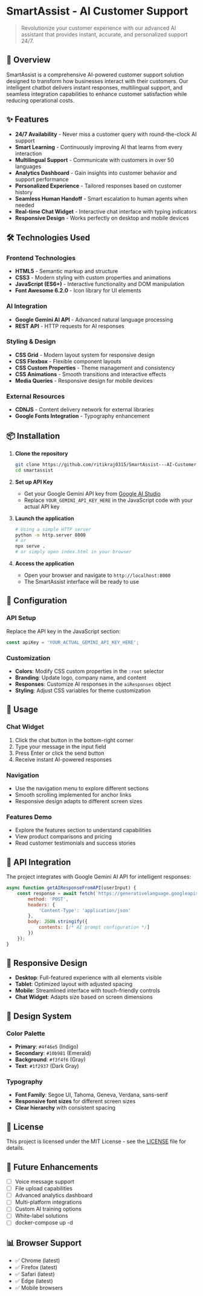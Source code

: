 # SmartAssist - AI Customer Support
> Revolutionize your customer experience with our advanced AI assistant that provides instant, accurate, and personalized support 24/7.

## 🚀 Overview

SmartAssist is a comprehensive AI-powered customer support solution designed to transform how businesses interact with their customers. Our intelligent chatbot delivers instant responses, multilingual support, and seamless integration capabilities to enhance customer satisfaction while reducing operational costs.

## ✨ Features

- **24/7 Availability** - Never miss a customer query with round-the-clock AI support
- **Smart Learning** - Continuously improving AI that learns from every interaction
- **Multilingual Support** - Communicate with customers in over 50 languages
- **Analytics Dashboard** - Gain insights into customer behavior and support performance
- **Personalized Experience** - Tailored responses based on customer history
- **Seamless Human Handoff** - Smart escalation to human agents when needed
- **Real-time Chat Widget** - Interactive chat interface with typing indicators
- **Responsive Design** - Works perfectly on desktop and mobile devices

## 🛠️ Technologies Used

### Frontend Technologies
- **HTML5** - Semantic markup and structure
- **CSS3** - Modern styling with custom properties and animations
- **JavaScript (ES6+)** - Interactive functionality and DOM manipulation
- **Font Awesome 6.2.0** - Icon library for UI elements

### AI Integration
- **Google Gemini AI API** - Advanced natural language processing
- **REST API** - HTTP requests for AI responses

### Styling & Design
- **CSS Grid** - Modern layout system for responsive design
- **CSS Flexbox** - Flexible component layouts
- **CSS Custom Properties** - Theme management and consistency
- **CSS Animations** - Smooth transitions and interactive effects
- **Media Queries** - Responsive design for mobile devices

### External Resources
- **CDNJS** - Content delivery network for external libraries
- **Google Fonts Integration** - Typography enhancement

## 📦 Installation

1. **Clone the repository**
   ```bash
   git clone https://github.com/ritikraj0315/SmartAssist---AI-Customer-Support.git
   cd smartassist
   ```

2. **Set up API Key**
   - Get your Google Gemini API key from [Google AI Studio](https://makersuite.google.com/)
   - Replace `YOUR_GEMINI_API_KEY_HERE` in the JavaScript code with your actual API key

3. **Launch the application**
   ```bash
   # Using a simple HTTP server
   python -m http.server 8000
   # or
   npx serve .
   # or simply open index.html in your browser
   ```

4. **Access the application**
   - Open your browser and navigate to `http://localhost:8000`
   - The SmartAssist interface will be ready to use

## 🔧 Configuration

### API Setup
Replace the API key in the JavaScript section:
```javascript
const apiKey = 'YOUR_ACTUAL_GEMINI_API_KEY_HERE';
```

### Customization
- **Colors**: Modify CSS custom properties in the `:root` selector
- **Branding**: Update logo, company name, and content
- **Responses**: Customize AI responses in the `aiResponses` object
- **Styling**: Adjust CSS variables for theme customization

## 🎯 Usage

### Chat Widget
1. Click the chat button in the bottom-right corner
2. Type your message in the input field
3. Press Enter or click the send button
4. Receive instant AI-powered responses

### Navigation
- Use the navigation menu to explore different sections
- Smooth scrolling implemented for anchor links
- Responsive design adapts to different screen sizes

### Features Demo
- Explore the features section to understand capabilities
- View product comparisons and pricing
- Read customer testimonials and success stories

## 🔗 API Integration

The project integrates with Google Gemini AI API for intelligent responses:

```javascript
async function getAIResponseFromAPI(userInput) {
    const response = await fetch(`https://generativelanguage.googleapis.com/v1beta/models/gemini-2.0-flash:generateContent?key=${apiKey}`, {
        method: 'POST',
        headers: {
            'Content-Type': 'application/json'
        },
        body: JSON.stringify({
            contents: [/* AI prompt configuration */]
        })
    });
}
```

## 📱 Responsive Design

- **Desktop**: Full-featured experience with all elements visible
- **Tablet**: Optimized layout with adjusted spacing
- **Mobile**: Streamlined interface with touch-friendly controls
- **Chat Widget**: Adapts size based on screen dimensions

## 🎨 Design System

### Color Palette
- **Primary**: `#4f46e5` (Indigo)
- **Secondary**: `#10b981` (Emerald)
- **Background**: `#f3f4f6` (Gray)
- **Text**: `#1f2937` (Dark Gray)

### Typography
- **Font Family**: Segoe UI, Tahoma, Geneva, Verdana, sans-serif
- **Responsive font sizes** for different screen sizes
- **Clear hierarchy** with consistent spacing

## 📄 License

This project is licensed under the MIT License - see the [LICENSE](LICENSE) file for details.

## 🔮 Future Enhancements

- [ ] Voice message support
- [ ] File upload capabilities
- [ ] Advanced analytics dashboard
- [ ] Multi-platform integrations
- [ ] Custom AI training options
- [ ] White-label solutions
- [ ] docker-compose up -d

## 📊 Browser Support

- ✅ Chrome (latest)
- ✅ Firefox (latest)
- ✅ Safari (latest)
- ✅ Edge (latest)
- ✅ Mobile browsers
